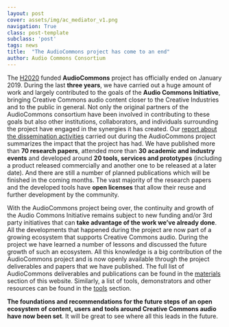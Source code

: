 ```yaml
---
layout: post
cover: assets/img/ac_mediator_v1.png
navigation: True
class: post-template
subclass: 'post'
tags: news
title:  "The AudioCommons project has come to an end"
author: Audio Commons Consortium
---
```


The [H2020](http://ec.europa.eu/programmes/horizon2020/) funded **AudioCommons** project has officially ended on January 2019. During the last **three years**, we have carried out a huge amount of work and largely contributed to the goals of the **Audio Commons Initiative**, bringing Creative Commons audio content closer to the Creative Industries and to the public in general. Not only the original partners of the AudioCommons consortium have been involved in contributing to these goals but also other institutions, collaborators, and individuals surrounding the project have engaged in the synergies it has created. Our [report about the dissemination activities](/assets/files/AC-WP7-QMUL-D7.7%20Report%20on%20dissemination%20and%20publication%20of%20results.pdf) carried out during the AudioCommons project summarizes the impact that the project has had. We have published more than **70 research papers**, attended more than **30 academic and industry events** and developed around **20 tools, services and prototypes** (including a product released commercially and another one to be released at a later date). And there are still a number of planned publications which will be finished in the coming months. The vast majority of the research papers and the developed tools have **open licenses** that allow their reuse and further development by the community.

With the AudioCommons project being over, the continuity and growth of the Audio Commons Initiative remains subject to new funding and/or 3rd party initiatives that can **take advantage of the work we’ve already done**. All the developments that happened during the project are now part of a growing ecosystem that supports Creative Commons audio. During the project we have learned a number of lessons and discussed the future growth of such an ecosystem. All this knowledge is a big contribution of the AudioCommons project and is now openly available through the project deliverables and papers that we have published. The full list of AudioCommons deliverables and publications can be found in the [materials](/materials) section of this website. Similarly, a list of tools, demonstrators and other resources can be found in the [tools](/tools) section.

**The foundations and recommendations for the future steps of an open ecosystem of content, users and tools around Creative Commons audio have now been set**. It will be great to see where all this leads in the future.
